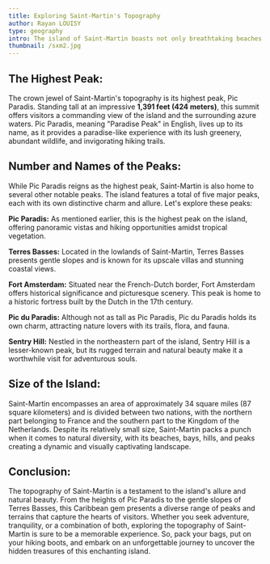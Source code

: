 ```yaml
---
title: Exploring Saint-Martin's Topography
author: Rayan LOUISY
type: geography
intro: The island of Saint-Martin boasts not only breathtaking beaches and a vibrant cultural scene but also a diverse and captivating topography. This enchanting island, known for its blend of French and Dutch influences, presents a landscape that ranges from rolling hills to rugged cliffs, creating a paradise for both adventure seekers and nature enthusiasts. In this article, we will delve into the topography of Saint-Martin.
thumbnail: /sxm2.jpg
---
```




## The Highest Peak:

The crown jewel of Saint-Martin's topography is its highest peak, Pic Paradis. Standing tall at an impressive **1,391 feet (424 meters)**, this summit offers visitors a commanding view of the island and the surrounding azure waters. Pic Paradis, meaning "Paradise Peak" in English, lives up to its name, as it provides a paradise-like experience with its lush greenery, abundant wildlife, and invigorating hiking trails.

## Number and Names of the Peaks:

While Pic Paradis reigns as the highest peak, Saint-Martin is also home to several other notable peaks. The island features a total of five major peaks, each with its own distinctive charm and allure. Let's explore these peaks:

**Pic Paradis:** As mentioned earlier, this is the highest peak on the island, offering panoramic vistas and hiking opportunities amidst tropical vegetation.

**Terres Basses:** Located in the lowlands of Saint-Martin, Terres Basses presents gentle slopes and is known for its upscale villas and stunning coastal views.

**Fort Amsterdam:** Situated near the French-Dutch border, Fort Amsterdam offers historical significance and picturesque scenery. This peak is home to a historic fortress built by the Dutch in the 17th century.

**Pic du Paradis:** Although not as tall as Pic Paradis, Pic du Paradis holds its own charm, attracting nature lovers with its trails, flora, and fauna.

**Sentry Hill:** Nestled in the northeastern part of the island, Sentry Hill is a lesser-known peak, but its rugged terrain and natural beauty make it a worthwhile visit for adventurous souls.

## Size of the Island:

Saint-Martin encompasses an area of approximately 34 square miles (87 square kilometers) and is divided between two nations, with the northern part belonging to France and the southern part to the Kingdom of the Netherlands. Despite its relatively small size, Saint-Martin packs a punch when it comes to natural diversity, with its beaches, bays, hills, and peaks creating a dynamic and visually captivating landscape.

## Conclusion:

The topography of Saint-Martin is a testament to the island's allure and natural beauty. From the heights of Pic Paradis to the gentle slopes of Terres Basses, this Caribbean gem presents a diverse range of peaks and terrains that capture the hearts of visitors. Whether you seek adventure, tranquility, or a combination of both, exploring the topography of Saint-Martin is sure to be a memorable experience. So, pack your bags, put on your hiking boots, and embark on an unforgettable journey to uncover the hidden treasures of this enchanting island.
